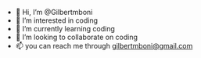 - 👋 Hi, I’m @Gilbertmboni
- 👀 I’m interested in coding
- 🌱 I’m currently learning coding
- 💞️ I’m looking to collaborate on coding
- 📫 you can reach me through gilbertmboni@gmail.com

<!---
Gilbertmboni/Gilbertmboni is a ✨ special ✨ repository because its `README.md` (this file) appears on your GitHub profile.
You can click the Preview link to take a look at your changes.
--->
